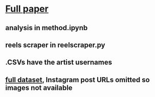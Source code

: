 # [Full paper](https://drive.google.com/file/d/1dYH23NPW_JetYfRcF42nhObRIQhAA7CO/view?usp=sharing)
## analysis in method.ipynb
## reels scraper in reelscraper.py
## .CSVs have the artist usernames
## [full dataset](https://drive.google.com/file/d/1GDB6LHQNgEOz_TaBztNkb5q7p5vQ1PhH/view?usp=sharing), Instagram post URLs omitted so images not available
